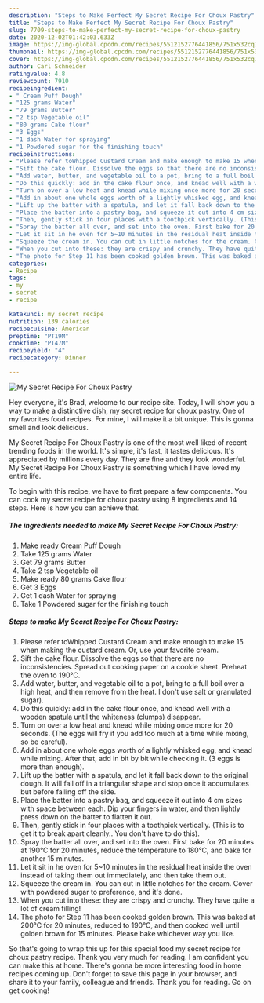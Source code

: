 ```yaml
---
description: "Steps to Make Perfect My Secret Recipe For Choux Pastry"
title: "Steps to Make Perfect My Secret Recipe For Choux Pastry"
slug: 7709-steps-to-make-perfect-my-secret-recipe-for-choux-pastry
date: 2020-12-02T01:42:03.633Z
image: https://img-global.cpcdn.com/recipes/5512152776441856/751x532cq70/my-secret-recipe-for-choux-pastry-recipe-main-photo.jpg
thumbnail: https://img-global.cpcdn.com/recipes/5512152776441856/751x532cq70/my-secret-recipe-for-choux-pastry-recipe-main-photo.jpg
cover: https://img-global.cpcdn.com/recipes/5512152776441856/751x532cq70/my-secret-recipe-for-choux-pastry-recipe-main-photo.jpg
author: Carl Schneider
ratingvalue: 4.8
reviewcount: 7910
recipeingredient:
- " Cream Puff Dough"
- "125 grams Water"
- "79 grams Butter"
- "2 tsp Vegetable oil"
- "80 grams Cake flour"
- "3 Eggs"
- "1 dash Water for spraying"
- "1 Powdered sugar for the finishing touch"
recipeinstructions:
- "Please refer toWhipped Custard Cream and make enough to make 15 when making the custard cream. Or, use your favorite cream."
- "Sift the cake flour. Dissolve the eggs so that there are no inconsistencies. Spread out cooking paper on a cookie sheet. Preheat the oven to 190°C."
- "Add water, butter, and vegetable oil to a pot, bring to a full boil over a high heat, and then remove from the heat. I don&#39;t use salt or granulated sugar)."
- "Do this quickly: add in the cake flour once, and knead well with a wooden spatula until the whiteness (clumps) disappear."
- "Turn on over a low heat and knead while mixing once more for 20 seconds. (The eggs will fry if you add too much at a time while mixing, so be careful)."
- "Add in about one whole eggs worth of a lightly whisked egg, and knead while mixing. After that, add in bit by bit while checking it. (3 eggs is more than enough)."
- "Lift up the batter with a spatula, and let it fall back down to the original dough. It will fall off in a triangular shape and stop once it accumulates but before falling off the side."
- "Place the batter into a pastry bag, and squeeze it out into 4 cm sizes with space between each. Dip your fingers in water, and then lightly press down on the batter to flatten it out."
- "Then, gently stick in four places with a toothpick vertically. (This is to get it to break apart cleanly.. You don&#39;t have to do this)."
- "Spray the batter all over, and set into the oven. First bake for 20 minutes at 190°C for 20 minutes, reduce the temperature to 180°C, and bake for another 15 minutes."
- "Let it sit in he oven for 5~10 minutes in the residual heat inside the oven instead of taking them out immediately, and then take them out."
- "Squeeze the cream in. You can cut in little notches for the cream. Cover with powdered sugar to preference, and it&#39;s done."
- "When you cut into these: they are crispy and crunchy. They have quite a lot of cream filling!"
- "The photo for Step 11 has been cooked golden brown. This was baked at 200°C for 20 minutes, reduced to 190°C, and then cooked well until golden brown for 15 minutes. Please bake whichever way you like."
categories:
- Recipe
tags:
- my
- secret
- recipe

katakunci: my secret recipe 
nutrition: 139 calories
recipecuisine: American
preptime: "PT19M"
cooktime: "PT47M"
recipeyield: "4"
recipecategory: Dinner

---
```



![My Secret Recipe For Choux Pastry](https://img-global.cpcdn.com/recipes/5512152776441856/751x532cq70/my-secret-recipe-for-choux-pastry-recipe-main-photo.jpg)

Hey everyone, it's Brad, welcome to our recipe site. Today, I will show you a way to make a distinctive dish, my secret recipe for choux pastry. One of my favorites food recipes. For mine, I will make it a bit unique. This is gonna smell and look delicious.

My Secret Recipe For Choux Pastry is one of the most well liked of recent trending foods in the world. It's simple, it's fast, it tastes delicious. It's appreciated by millions every day. They are fine and they look wonderful. My Secret Recipe For Choux Pastry is something which I have loved my entire life.




To begin with this recipe, we have to first prepare a few components. You can cook my secret recipe for choux pastry using 8 ingredients and 14 steps. Here is how you can achieve that.

<!--inarticleads1-->

##### The ingredients needed to make My Secret Recipe For Choux Pastry:

1. Make ready  Cream Puff Dough
1. Take 125 grams Water
1. Get 79 grams Butter
1. Take 2 tsp Vegetable oil
1. Make ready 80 grams Cake flour
1. Get 3 Eggs
1. Get 1 dash Water for spraying
1. Take 1 Powdered sugar for the finishing touch




<!--inarticleads2-->

##### Steps to make My Secret Recipe For Choux Pastry:

1. Please refer toWhipped Custard Cream and make enough to make 15 when making the custard cream. Or, use your favorite cream.
1. Sift the cake flour. Dissolve the eggs so that there are no inconsistencies. Spread out cooking paper on a cookie sheet. Preheat the oven to 190°C.
1. Add water, butter, and vegetable oil to a pot, bring to a full boil over a high heat, and then remove from the heat. I don&#39;t use salt or granulated sugar).
1. Do this quickly: add in the cake flour once, and knead well with a wooden spatula until the whiteness (clumps) disappear.
1. Turn on over a low heat and knead while mixing once more for 20 seconds. (The eggs will fry if you add too much at a time while mixing, so be careful).
1. Add in about one whole eggs worth of a lightly whisked egg, and knead while mixing. After that, add in bit by bit while checking it. (3 eggs is more than enough).
1. Lift up the batter with a spatula, and let it fall back down to the original dough. It will fall off in a triangular shape and stop once it accumulates but before falling off the side.
1. Place the batter into a pastry bag, and squeeze it out into 4 cm sizes with space between each. Dip your fingers in water, and then lightly press down on the batter to flatten it out.
1. Then, gently stick in four places with a toothpick vertically. (This is to get it to break apart cleanly.. You don&#39;t have to do this).
1. Spray the batter all over, and set into the oven. First bake for 20 minutes at 190°C for 20 minutes, reduce the temperature to 180°C, and bake for another 15 minutes.
1. Let it sit in he oven for 5~10 minutes in the residual heat inside the oven instead of taking them out immediately, and then take them out.
1. Squeeze the cream in. You can cut in little notches for the cream. Cover with powdered sugar to preference, and it&#39;s done.
1. When you cut into these: they are crispy and crunchy. They have quite a lot of cream filling!
1. The photo for Step 11 has been cooked golden brown. This was baked at 200°C for 20 minutes, reduced to 190°C, and then cooked well until golden brown for 15 minutes. Please bake whichever way you like.




So that's going to wrap this up for this special food my secret recipe for choux pastry recipe. Thank you very much for reading. I am confident you can make this at home. There's gonna be more interesting food in home recipes coming up. Don't forget to save this page in your browser, and share it to your family, colleague and friends. Thank you for reading. Go on get cooking!
